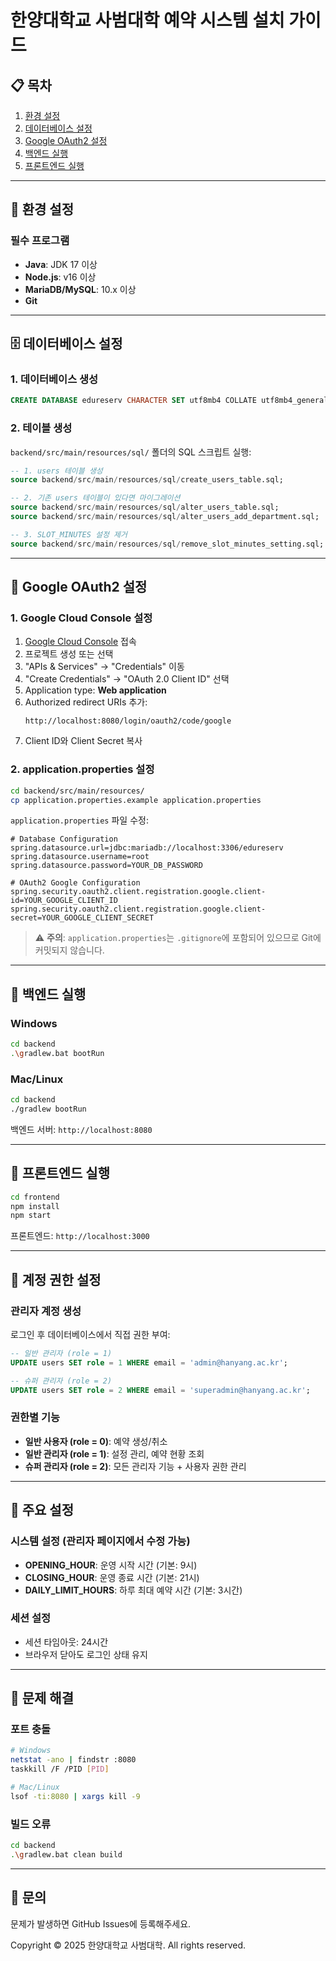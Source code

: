# 한양대학교 사범대학 예약 시스템 설치 가이드

## 📋 목차
1. [환경 설정](#환경-설정)
2. [데이터베이스 설정](#데이터베이스-설정)
3. [Google OAuth2 설정](#google-oauth2-설정)
4. [백엔드 실행](#백엔드-실행)
5. [프론트엔드 실행](#프론트엔드-실행)

---

## 🔧 환경 설정

### 필수 프로그램
- **Java**: JDK 17 이상
- **Node.js**: v16 이상
- **MariaDB/MySQL**: 10.x 이상
- **Git**

---

## 🗄️ 데이터베이스 설정

### 1. 데이터베이스 생성
```sql
CREATE DATABASE edureserv CHARACTER SET utf8mb4 COLLATE utf8mb4_general_ci;
```

### 2. 테이블 생성
`backend/src/main/resources/sql/` 폴더의 SQL 스크립트 실행:
```sql
-- 1. users 테이블 생성
source backend/src/main/resources/sql/create_users_table.sql;

-- 2. 기존 users 테이블이 있다면 마이그레이션
source backend/src/main/resources/sql/alter_users_table.sql;
source backend/src/main/resources/sql/alter_users_add_department.sql;

-- 3. SLOT_MINUTES 설정 제거
source backend/src/main/resources/sql/remove_slot_minutes_setting.sql;
```

---

## 🔐 Google OAuth2 설정

### 1. Google Cloud Console 설정
1. [Google Cloud Console](https://console.cloud.google.com/) 접속
2. 프로젝트 생성 또는 선택
3. "APIs & Services" → "Credentials" 이동
4. "Create Credentials" → "OAuth 2.0 Client ID" 선택
5. Application type: **Web application**
6. Authorized redirect URIs 추가:
   ```
   http://localhost:8080/login/oauth2/code/google
   ```
7. Client ID와 Client Secret 복사

### 2. application.properties 설정
```bash
cd backend/src/main/resources/
cp application.properties.example application.properties
```

`application.properties` 파일 수정:
```properties
# Database Configuration
spring.datasource.url=jdbc:mariadb://localhost:3306/edureserv
spring.datasource.username=root
spring.datasource.password=YOUR_DB_PASSWORD

# OAuth2 Google Configuration
spring.security.oauth2.client.registration.google.client-id=YOUR_GOOGLE_CLIENT_ID
spring.security.oauth2.client.registration.google.client-secret=YOUR_GOOGLE_CLIENT_SECRET
```

> ⚠️ **주의**: `application.properties`는 `.gitignore`에 포함되어 있으므로 Git에 커밋되지 않습니다.

---

## 🚀 백엔드 실행

### Windows
```bash
cd backend
.\gradlew.bat bootRun
```

### Mac/Linux
```bash
cd backend
./gradlew bootRun
```

백엔드 서버: `http://localhost:8080`

---

## 🎨 프론트엔드 실행

```bash
cd frontend
npm install
npm start
```

프론트엔드: `http://localhost:3000`

---

## 👥 계정 권한 설정

### 관리자 계정 생성
로그인 후 데이터베이스에서 직접 권한 부여:

```sql
-- 일반 관리자 (role = 1)
UPDATE users SET role = 1 WHERE email = 'admin@hanyang.ac.kr';

-- 슈퍼 관리자 (role = 2)
UPDATE users SET role = 2 WHERE email = 'superadmin@hanyang.ac.kr';
```

### 권한별 기능
- **일반 사용자 (role = 0)**: 예약 생성/취소
- **일반 관리자 (role = 1)**: 설정 관리, 예약 현황 조회
- **슈퍼 관리자 (role = 2)**: 모든 관리자 기능 + 사용자 권한 관리

---

## 🔑 주요 설정

### 시스템 설정 (관리자 페이지에서 수정 가능)
- **OPENING_HOUR**: 운영 시작 시간 (기본: 9시)
- **CLOSING_HOUR**: 운영 종료 시간 (기본: 21시)
- **DAILY_LIMIT_HOURS**: 하루 최대 예약 시간 (기본: 3시간)

### 세션 설정
- 세션 타임아웃: 24시간
- 브라우저 닫아도 로그인 상태 유지

---

## 📝 문제 해결

### 포트 충돌
```bash
# Windows
netstat -ano | findstr :8080
taskkill /F /PID [PID]

# Mac/Linux
lsof -ti:8080 | xargs kill -9
```

### 빌드 오류
```bash
cd backend
.\gradlew.bat clean build
```

---

## 📧 문의
문제가 발생하면 GitHub Issues에 등록해주세요.

Copyright © 2025 한양대학교 사범대학. All rights reserved.

